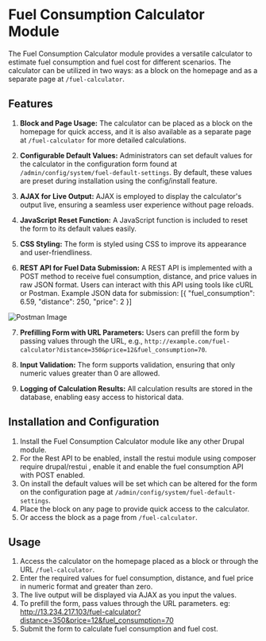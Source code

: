 # Fuel Consumption Calculator Module

The Fuel Consumption Calculator module provides a versatile calculator to estimate fuel consumption and fuel cost for different scenarios. The calculator can be utilized in two ways: as a block on the homepage and as a separate page at `/fuel-calculator`.

## Features

1. **Block and Page Usage:** The calculator can be placed as a block on the homepage for quick access, and it is also available as a separate page at `/fuel-calculator` for more detailed calculations.

2. **Configurable Default Values:** Administrators can set default values for the calculator in the configuration form found at `/admin/config/system/fuel-default-settings`. By default, these values are preset during installation using the config/install feature.

3. **AJAX for Live Output:** AJAX is employed to display the calculator's output live, ensuring a seamless user experience without page reloads.

4. **JavaScript Reset Function:** A JavaScript function is included to reset the form to its default values easily.

5. **CSS Styling:** The form is styled using CSS to improve its appearance and user-friendliness.

6. **REST API for Fuel Data Submission:** A REST API is implemented with a POST method to receive fuel consumption, distance, and price values in raw JSON format. Users can interact with this API using tools like cURL or Postman. Example JSON data for submission:
[{
"fuel_consumption": 6.59,
"distance": 250,
"price": 2
}]

![Postman Image](https://github.com/anjali-rathod/Fuel-Calculator/blob/main/Postman.png)

7. **Prefilling Form with URL Parameters:** Users can prefill the form by passing values through the URL, e.g., `http://example.com/fuel-calculator?distance=350&price=12&fuel_consumption=70`.

8. **Input Validation:** The form supports validation, ensuring that only numeric values greater than 0 are allowed.

9. **Logging of Calculation Results:** All calculation results are stored in the database, enabling easy access to historical data.

## Installation and Configuration

1. Install the Fuel Consumption Calculator module like any other Drupal module.
2. For the Rest API to be enabled, install the restui module using composer require drupal/restui , enable it and enable the fuel consumption API with POST enabled.
2. On install the default values will be set which can be altered for the form on the configuration page at `/admin/config/system/fuel-default-settings`.
3. Place the block on any page to provide quick access to the calculator.
4. Or access the block as a page from `/fuel-calculator`.

## Usage

1. Access the calculator on the homepage placed as a block or through the URL `/fuel-calculator`.
2. Enter the required values for fuel consumption, distance, and fuel price in numeric format and greater than zero.
3. The live output will be displayed via AJAX as you input the values.
4. To prefill the form, pass values through the URL parameters. eg: http://13.234.217.103/fuel-calculator?distance=350&price=12&fuel_consumption=70
5. Submit the form to calculate fuel consumption and fuel cost.

